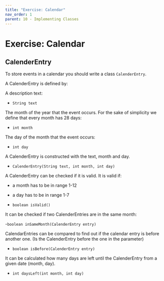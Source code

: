 ```yaml
---
title: "Exercise: Calendar"
nav_order: 1
parent: 10 - Implementing Classes
---
```


# Exercise: Calendar

## CalenderEntry

To store events in a calendar you should write a class `CalenderEntry`.

A CalenderEntry is defined by:

A description text:

- `String text`

The month of the year that the event occurs. For the sake of simplicity we define that every month has 28 days:

- `int month`

The day of the month that the event occurs:

- `int day`

A CalenderEntry is constructed with the text, month and day.

- `CalenderEntry(String text, int month, int day)`

A CalenderEntry can be checked if it is valid. It is valid if:
- a month has to be in range 1-12
- a day has to be in range 1-7

- `boolean isValid()`

It can be checked if two CalenderEntries are in the same month:

-`boolean inSameMonth(CalenderEntry entry)`

CalendarEntries can be compared to find out if the calendar entry is before another one.
(Is the CalenderEntry before the one in the parameter)

- `boolean isBefore(CalenderEntry entry)`

It can be calculated how many days are left until the CalenderEntry from a given date (month, day).

- `int daysLeft(int month, int day)`
